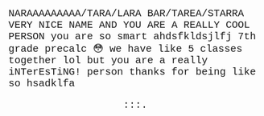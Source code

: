 <html>
  <p class=text>NARAAAAAAAAA/TARA/LARA BAR/TAREA/STARRA VERY NICE NAME AND YOU ARE A REALLY COOL PERSON you are so smart ahdsfkldsjlfj 7th grade precalc 😳 we have like 5 classes together lol but you are a really iNTerEsTiNG! person thanks for being like so hsadklfa</p>
  <p class=text2><span id=d></span>:<span id=h></span>:<span id=m></span>:<span id=s></span>.<span id=mi></span></p>
</html>
<style>
.text{
  font-family: "Courier New";
  font-size: 20px
  }
.text2{
  text-align: center;
  font-family: "Courier New";
  font-size: 20px
  }
</style>
<script>
  var mi = 1;
  var s = mi*1000;
  var m = s*60;
  var h = m*60;
  var d = h*24;
  const final = 1640419200000;
window.setInterval(update, 11);
  function update() {
  const da = new Date();
    var time = final - da.getTime();
  var num = ((time/mi)%1000).toString()
  for (var i = 0; i < 3-((time/mi)%1000).toString().length; i++){
  num = "0" + num
  }                                     
    document.getElementById("mi").innerHTML = num;
  num = (Math.floor(time/s)%60).toString();
  for (var i = 0; i < 2-(Math.floor(time/s)%60).toString().length; i++){
  num = "0" + num
  }                                                         
  document.getElementById("s").innerHTML = num;
  num = (Math.floor(time/m)%60).toString();
  for (var i = 0; i < 2-(Math.floor(time/m)%60).toString().length; i++){
  num = "0" + num
  }                                                         
  document.getElementById("m").innerHTML = num;
  num = (Math.floor(time/h)%24).toString();
  for (var i = 0; i < 2-(Math.floor(time/h)%24).toString().length; i++){
  num = "0" + num
  }                                                         
  document.getElementById("h").innerHTML = num;
  document.getElementById("d").innerHTML = (Math.floor(time/d)).toString();
  }
</script>
